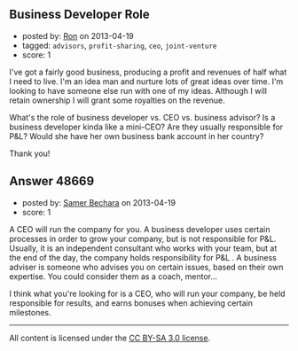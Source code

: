 ## Business Developer Role

- posted by: [Ron](https://stackexchange.com/users/-1/25935-ron) on 2013-04-19
- tagged: `advisors`, `profit-sharing`, `ceo`, `joint-venture`
- score: 1

I've got a fairly good business, producing a profit and revenues of half what I need to live.  I'm an idea man and nurture lots of great ideas over time.  I'm looking to have someone else run with one of my ideas.  Although I will retain ownership I will grant some royalties on the revenue.  

What's the role of business developer vs. CEO vs. business advisor?  Is a business developer kinda like a mini-CEO?  Are they usually responsible for P&L?  Would she have her own business bank account in her country?  

Thank you!


## Answer 48669

- posted by: [Samer Bechara](https://stackexchange.com/users/-1/25769-samer-bechara) on 2013-04-19
- score: 1

A CEO will run the company for you. A business developer uses certain processes in order to grow your company, but is not responsible for P&L. Usually, it is an independent consultant who works with your team, but at the end of the day, the company holds responsibility for P&L . A business adviser is someone who advises you on certain issues, based on their own expertise. You could consider them as a coach, mentor...

I think what you're looking for is a CEO, who will run your company, be held responsible for results, and earns bonuses when achieving certain milestones. 



---

All content is licensed under the [CC BY-SA 3.0 license](https://creativecommons.org/licenses/by-sa/3.0/).
